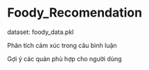 # Foody_Recomendation
dataset: foody_data.pkl 

Phân tích cảm xúc trong câu bình luận 

Gợi ý các quán phù hợp cho người dùng 

